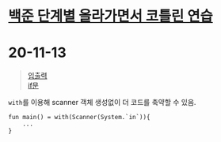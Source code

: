 [백준 단계별 올라가면서 코틀린 연습](https://www.acmicpc.net/step, "baekjoon link")
===================================================================================

# 20-11-13   
> [입출력](https://www.acmicpc.net/step/1, "step1 link")   
> [if문](https://www.acmicpc.net/step/4, "step4 link")   

`with`를 이용해 scanner 객체 생성없이 더 코드를 축약할 수 있음.
```
fun main() = with(Scanner(System.`in`)){
    ...
}
```


